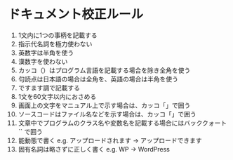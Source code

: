# ドキュメント校正ルール

1. 1文内に1つの事柄を記載する
2. 指示代名詞を極力使わない
3. 英数字は半角を使う
4. 漢数字を使わない
5. カッコ（）はプログラム言語を記載する場合を除き全角を使う
6. 句読点は日本語の場合は全角を、英語の場合は半角を使う
7. ですます調で記載する
8. 1文を60文字以内におさめる
9. 画面上の文字をマニュアル上で示す場合は、カッコ「」で囲う
10. ソースコードはファイル名などを示す場合は、カッコ「」で囲う
11. 文章中でプログラムのクラス名や変数名を記載する場合にはバッククォート `` で囲う
12. 能動態で書く e.g. アップロードされます → アップロードできます
13. 固有名詞は略さずに正しく書く e.g. WP → WordPress

